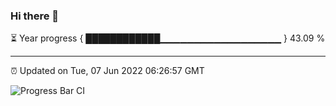 ### Hi there 👋

⏳ Year progress { ████████████▁▁▁▁▁▁▁▁▁▁▁▁▁▁▁▁▁▁ } 43.09 %

---

⏰ Updated on Tue, 07 Jun 2022 06:26:57 GMT

![Progress Bar CI](https://github.com/ZhaoGui/ZhaoGui/workflows/Progress%20Bar%20CI/badge.svg)
